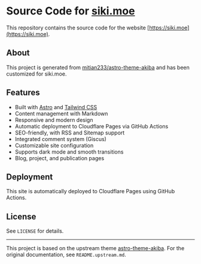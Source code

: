 # Source Code for [siki.moe](https://siki.moe)

This repository contains the source code for the website [https://siki.moe](https://siki.moe).

## About

This project is generated from [mitian233/astro-theme-akiba](https://github.com/mitian233/astro-theme-akiba) and has been customized for siki.moe.

## Features

- Built with [Astro](https://astro.build/) and [Tailwind CSS](https://tailwindcss.com/)
- Content management with Markdown
- Responsive and modern design
- Automatic deployment to Cloudflare Pages via GitHub Actions
- SEO-friendly, with RSS and Sitemap support
- Integrated comment system (Giscus)
- Customizable site configuration
- Supports dark mode and smooth transitions
- Blog, project, and publication pages

## Deployment

This site is automatically deployed to Cloudflare Pages using GitHub Actions.

## License

See `LICENSE` for details.

---

This project is based on the upstream theme [astro-theme-akiba](https://github.com/mitian233/astro-theme-akiba). For the original documentation, see `README.upstream.md`.
